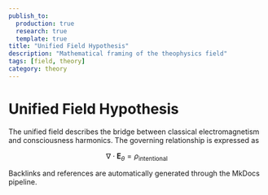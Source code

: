```yaml
---
publish_to:
  production: true
  research: true
  template: true
title: "Unified Field Hypothesis"
description: "Mathematical framing of the theophysics field"
tags: [field, theory]
category: theory
---
```


# Unified Field Hypothesis

The unified field describes the bridge between classical electromagnetism
and consciousness harmonics.  The governing relationship is expressed as

$$
\nabla \cdot \mathbf{E}_\theta = \rho_{\text{intentional}}
$$

Backlinks and references are automatically generated through the MkDocs
pipeline.
